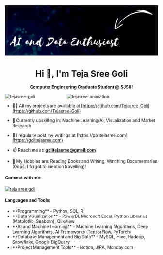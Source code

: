 ![logo](https://github.com/Tejasree-Goli/Personal_Projects/blob/main/GitHub%20Portfolio/AI%20and%20Data%20Enthusiast.png)
<h1 align="center">Hi 👋, I'm Teja Sree Goli</h1>
<p align="center"> <b>Computer Engineering Graduate Student @ SJSU!</b> </p>

<img src="https://digitalcreativemind.com/wp-content/uploads/2021/06/Analytics_amp_Data_Science.gif" alt="tejasree-animation" width="300" align="right" /> </p>
<p align="left"> <img src="https://komarev.com/ghpvc/?username=tejasree-goli&label=Profile%20views&color=0e75b6&style=flat" alt="tejasree-goli"/> </p>

- 👨‍💻 All my projects are available at [https://github.com/Tejasree-Goli](https://github.com/Tejasree-Goli)

- 🌱 Currently upskilling in: Machine Learning/AI, Visualization and Market Research

- 📝 I regularly post my writings at [https://golitejasree.com](https://golitejasree.com)

- 📫 Reach me at: **golitejasree@gmail.com**

- 🧠 My Hobbies are: Reading Books and Writing, Watching Documentaries (Oops, I forgot to mention travelling)!

<h4 align="left">Connect with me:</h4>
<p align="left">
<a href="https://linkedin.com/in/teja sree goli" target="blank"><img align="center" src="https://raw.githubusercontent.com/rahuldkjain/github-profile-readme-generator/master/src/images/icons/Social/linked-in-alt.svg" alt="teja sree goli" height="20" width="20" /></a>
</p>

<h4 align="left">Languages and Tools:</h4>
<ul>
  <li>**Programming** - Python, SQL, R
  <li>**Data Visualization** - PowerBI, Microsoft Excel, Python Libraries (Matplotlib, Seaborn), QlikView</li>
  <li>**AI and Machine Learning** - Machine Learning Algorithms, Deep Learning Algorithms, AI Frameworks (TensorFlow, PyTorch)</li>
  <li>**Database Management and Big Data** - MySQL, Hive, Hadoop, Snowflake, Google BigQuery</li>
  <li>**Project Management Tools** - Notion, JIRA, Monday.com</li>
</ul>
